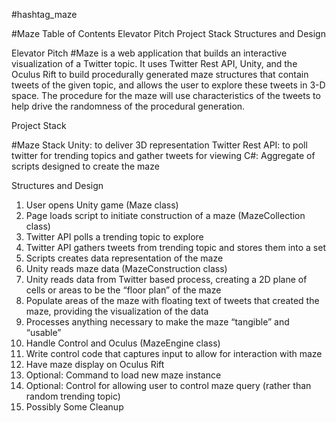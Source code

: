 \#hashtag_maze

\#Maze Table of Contents
Elevator Pitch
Project Stack
Structures and Design

Elevator Pitch
\#Maze is a web application that builds an interactive visualization of a Twitter topic. It uses Twitter Rest API, Unity, and the Oculus Rift to build procedurally generated maze structures that contain tweets of the given topic, and allows the user to explore these tweets in 3-D space. The procedure for the maze will use characteristics of the tweets to help drive the randomness of the procedural generation.

Project Stack

\#Maze Stack
Unity: to deliver 3D representation
Twitter Rest API: to poll twitter for trending topics and gather tweets for viewing
C#: Aggregate of scripts designed to create the maze

Structures and Design

1. User opens Unity game (Maze class)
2. Page loads script to initiate construction of a maze (MazeCollection class)
  1. Twitter API polls a trending topic to explore
  2. Twitter API gathers tweets from trending topic and stores them into a set
  3. Scripts creates data representation of the maze
1. Unity reads maze data (MazeConstruction class)
  1. Unity reads data from Twitter based process, creating a 2D plane of cells or areas to be the “floor plan” of the maze
  2. Populate areas of the maze with floating text of tweets that created the maze, providing the visualization of the data
  3. Processes anything necessary to make the maze “tangible” and “usable”
1. Handle Control and Oculus (MazeEngine class)
  1. Write control code that captures input to allow for interaction with maze
  2. Have maze display on Oculus Rift
  3. Optional: Command to load new maze instance
  4. Optional: Control for allowing user to control maze query (rather than random trending topic)
1. Possibly Some Cleanup
